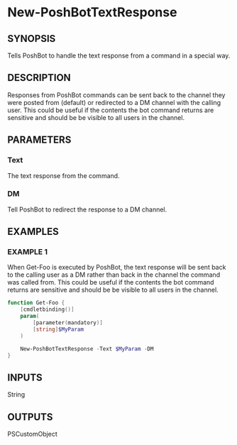 
# New-PoshBotTextResponse

## SYNOPSIS

Tells PoshBot to handle the text response from a command in a special way.

## DESCRIPTION

Responses from PoshBot commands can be sent back to the channel they were posted from (default) or redirected to a DM channel with the calling user.
This could be useful if the contents the bot command returns are sensitive and should be be visible to all users in the channel.

## PARAMETERS

### Text

The text response from the command.

### DM

Tell PoshBot to redirect the response to a DM channel.

## EXAMPLES

### EXAMPLE 1

When Get-Foo is executed by PoshBot, the text response will be sent back to the calling user as a DM rather than back in the channel the command was called from.
This could be useful if the contents the bot command returns are sensitive and should be be visible to all users in the channel.

```powershell
function Get-Foo {
    [cmdletbinding()]
    param(
        [parameter(mandatory)]
        [string]$MyParam
    )

    New-PoshBotTextResponse -Text $MyParam -DM
}
```

## INPUTS

String

## OUTPUTS

PSCustomObject
